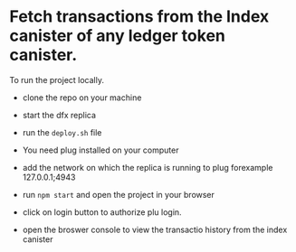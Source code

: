 # Fetch transactions from the Index canister of any ledger token canister.


To run the project locally.
- clone the repo on your machine

- start the dfx replica
- run the `deploy.sh` file
- You need plug installed on your computer
- add the network on which the replica is running to plug forexample 127.0.0.1;4943
- run `npm start` and open the project in your browser
- click on login button to authorize plu login.
- open the broswer console to view the transactio history from the index canister
